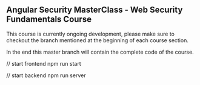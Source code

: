 ## Angular Security MasterClass - Web Security Fundamentals Course

This course is currently ongoing development, please make sure to checkout the branch 
mentioned at the beginning of each course section.

In the end this master branch will contain the complete code of the course.

// start frontend
npm run start

// start backend
npm run server